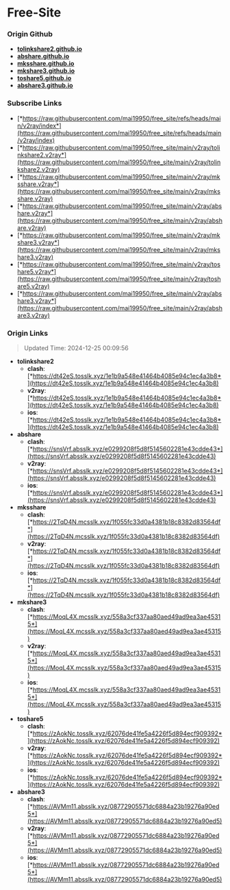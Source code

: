 # Free-Site

### Origin Github

- [**tolinkshare2.github.io**](https://github.com/tolinkshare2/tolinkshare2.github.io)
- [**abshare.github.io**](https://github.com/abshare/abshare.github.io)
- [**mksshare.github.io**](https://github.com/mksshare/mksshare.github.io)
- [**mkshare3.github.io**](https://github.com/mkshare3/mkshare3.github.io)
- [**toshare5.github.io**](https://github.com/toshare5/toshare5.github.io)
- [**abshare3.github.io**](https://github.com/abshare3/abshare3.github.io)

### Subscribe Links

- [*https://raw.githubusercontent.com/mai19950/free_site/refs/heads/main/v2ray/index*](https://raw.githubusercontent.com/mai19950/free_site/refs/heads/main/v2ray/index)
- [*https://raw.githubusercontent.com/mai19950/free_site/main/v2ray/tolinkshare2.v2ray*](https://raw.githubusercontent.com/mai19950/free_site/main/v2ray/tolinkshare2.v2ray)
- [*https://raw.githubusercontent.com/mai19950/free_site/main/v2ray/mksshare.v2ray*](https://raw.githubusercontent.com/mai19950/free_site/main/v2ray/mksshare.v2ray)
- [*https://raw.githubusercontent.com/mai19950/free_site/main/v2ray/abshare.v2ray*](https://raw.githubusercontent.com/mai19950/free_site/main/v2ray/abshare.v2ray)
- [*https://raw.githubusercontent.com/mai19950/free_site/main/v2ray/mkshare3.v2ray*](https://raw.githubusercontent.com/mai19950/free_site/main/v2ray/mkshare3.v2ray)
- [*https://raw.githubusercontent.com/mai19950/free_site/main/v2ray/toshare5.v2ray*](https://raw.githubusercontent.com/mai19950/free_site/main/v2ray/toshare5.v2ray)
- [*https://raw.githubusercontent.com/mai19950/free_site/main/v2ray/abshare3.v2ray*](https://raw.githubusercontent.com/mai19950/free_site/main/v2ray/abshare3.v2ray)

### Origin Links

> Updated Time: 2024-12-25 00:09:56

- **tolinkshare2**
  - **clash**: [*https://dt42eS.tosslk.xyz/1e1b9a548e41464b4085e94c1ec4a3b8*](https://dt42eS.tosslk.xyz/1e1b9a548e41464b4085e94c1ec4a3b8)
  - **v2ray**: [*https://dt42eS.tosslk.xyz/1e1b9a548e41464b4085e94c1ec4a3b8*](https://dt42eS.tosslk.xyz/1e1b9a548e41464b4085e94c1ec4a3b8)
  - **ios**: [*https://dt42eS.tosslk.xyz/1e1b9a548e41464b4085e94c1ec4a3b8*](https://dt42eS.tosslk.xyz/1e1b9a548e41464b4085e94c1ec4a3b8)
- **abshare**
  - **clash**: [*https://snsVrf.absslk.xyz/e0299208f5d8f5145602281e43cdde43*](https://snsVrf.absslk.xyz/e0299208f5d8f5145602281e43cdde43)
  - **v2ray**: [*https://snsVrf.absslk.xyz/e0299208f5d8f5145602281e43cdde43*](https://snsVrf.absslk.xyz/e0299208f5d8f5145602281e43cdde43)
  - **ios**: [*https://snsVrf.absslk.xyz/e0299208f5d8f5145602281e43cdde43*](https://snsVrf.absslk.xyz/e0299208f5d8f5145602281e43cdde43)
- **mksshare**
  - **clash**: [*https://2TqD4N.mcsslk.xyz/1f055fc33d0a4381b18c8382d83564df*](https://2TqD4N.mcsslk.xyz/1f055fc33d0a4381b18c8382d83564df)
  - **v2ray**: [*https://2TqD4N.mcsslk.xyz/1f055fc33d0a4381b18c8382d83564df*](https://2TqD4N.mcsslk.xyz/1f055fc33d0a4381b18c8382d83564df)
  - **ios**: [*https://2TqD4N.mcsslk.xyz/1f055fc33d0a4381b18c8382d83564df*](https://2TqD4N.mcsslk.xyz/1f055fc33d0a4381b18c8382d83564df)
- **mkshare3**
  - **clash**: [*https://MoqL4X.mcsslk.xyz/558a3cf337aa80aed49ad9ea3ae45315*](https://MoqL4X.mcsslk.xyz/558a3cf337aa80aed49ad9ea3ae45315)
  - **v2ray**: [*https://MoqL4X.mcsslk.xyz/558a3cf337aa80aed49ad9ea3ae45315*](https://MoqL4X.mcsslk.xyz/558a3cf337aa80aed49ad9ea3ae45315)
  - **ios**: [*https://MoqL4X.mcsslk.xyz/558a3cf337aa80aed49ad9ea3ae45315*](https://MoqL4X.mcsslk.xyz/558a3cf337aa80aed49ad9ea3ae45315)
- **toshare5**
  - **clash**: [*https://zAokNc.tosslk.xyz/62076de41fe5a4226f5d894ecf909392*](https://zAokNc.tosslk.xyz/62076de41fe5a4226f5d894ecf909392)
  - **v2ray**: [*https://zAokNc.tosslk.xyz/62076de41fe5a4226f5d894ecf909392*](https://zAokNc.tosslk.xyz/62076de41fe5a4226f5d894ecf909392)
  - **ios**: [*https://zAokNc.tosslk.xyz/62076de41fe5a4226f5d894ecf909392*](https://zAokNc.tosslk.xyz/62076de41fe5a4226f5d894ecf909392)
- **abshare3**
  - **clash**: [*https://AVMm11.absslk.xyz/08772905571dc6884a23b19276a90ed5*](https://AVMm11.absslk.xyz/08772905571dc6884a23b19276a90ed5)
  - **v2ray**: [*https://AVMm11.absslk.xyz/08772905571dc6884a23b19276a90ed5*](https://AVMm11.absslk.xyz/08772905571dc6884a23b19276a90ed5)
  - **ios**: [*https://AVMm11.absslk.xyz/08772905571dc6884a23b19276a90ed5*](https://AVMm11.absslk.xyz/08772905571dc6884a23b19276a90ed5)
